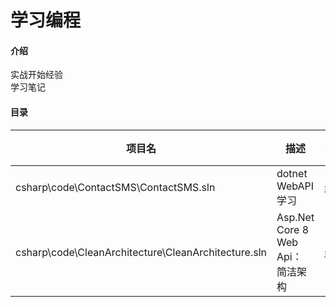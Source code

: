 # 学习编程  

#### 介绍
实战开始经验  
学习笔记  

#### 目录 

|项目名|描述|文档地址  
|-|-|-  
|csharp\code\ContactSMS\ContactSMS.sln|dotnet WebAPI学习|[snotes](https://snotes.readthedocs.io/zh-cn/latest/dotnet/index.html)    
|csharp\code\CleanArchitecture\CleanArchitecture.sln|Asp.Net Core 8 Web Api： 简洁架构|[snotes](https://snotes.readthedocs.io/zh-cn/latest/dotnet/CleanArchitecture/index.html)    

